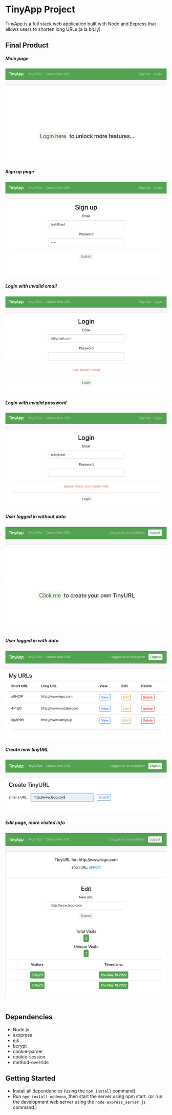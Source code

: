 # TinyApp Project

TinyApp is a full stack web application built with Node and Express that allows users to shorten long URLs (à la bit.ly).

## Final Product

##### Main page

!["Main page"](https://github.com/bopepsi/tiny-app/blob/master/docs/urls.png?raw=true)

##### Sign up page

!["Sign up page"](https://github.com/bopepsi/tiny-app/blob/master/docs/register.png?raw=true)

##### Login with invalid email

!["Login with invalid email"](https://github.com/bopepsi/tiny-app/blob/master/docs/login-wrong-email.png?raw=true)

##### Login with invalid password

!["Login with invalid password"](https://github.com/bopepsi/tiny-app/blob/master/docs/login-wrong-password.png?raw=true)

##### User logged in without data

!["User logged in without data"](https://github.com/bopepsi/tiny-app/blob/master/docs/urls-without-data.png?raw=true)

##### User logged in with data

!["User logged in with data"](https://github.com/bopepsi/tiny-app/blob/master/docs/urls-with-many-data.png?raw=true)

##### Create new tinyURL

!["Create new tinyURL"](https://github.com/bopepsi/tiny-app/blob/master/docs/urls-new.png?raw=true)

##### Edit page, more visited info

!["Edit page, more visited info"](https://github.com/bopepsi/tiny-app/blob/master/docs/urls-edit.png?raw=true)

## Dependencies

- Node.js
- exxpress
- ejs
- bcrypt
- cookie-parser
- cookie-session
- method-override

## Getting Started

- Install all dependencies (using the `npm install` command).
- Run `npm install nodemon`, then start the server using npm start. (or run the development web server using the `node express_server.js` command.)
